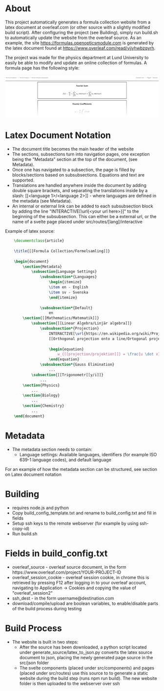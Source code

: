 # About
This project automatically generates a formula collection website from a latex document at overleaf.com (or other source with a slightly modified build script). After configuring the project (see Building), simply run build.sh to automatically update the website from the overleaf source. As an example, the site https://formulas.openopticsmodule.com is generated by the latex document found at https://www.overleaf.com/read/yjjyhwbzqyrh.

The project was made for the physics department at Lund University to easily be able to modify and update an online collection of formulas. A formula page has the following style:

![](formula_collection_screenshot.png)

# Latex Document Notation
- The document title becomes the main header of the website
- The sections, subsections turn into navigation pages, one exception being the "Metadata" section at the top of the document, (see Metadata).
- Once one has navigated to a subsection, the page is filled by blocks/sections based on subsubsections. Equations and text are supported.
- Translations are handled anywhere inside the document by adding double square brackets, and separating the translations inside by a slash: [[\<language 1\>/\<language 2\>]] - where languages are defined in the metadata (see Metadata).
- An internal or external link can be added to each subsubsection block by adding the line "INTERACTIVE[\url{\<your url here\>}]" to the beginning of the subsubsection. This can either be a external url, or the name of a svelte page placed under src/routes/[lang]/interactive

Example of latex source:

```latex
    \documentclass{article}

    \title{[[Formula Collection/Formelsamling]]}

    \begin{document}
        \section{Metadata}
            \subsection{Language Settings}
                \subsubsection*{Languages}
                    \begin{itemize}
                    \item en - English
                    \item sv - Svenska
                    \end{itemize}

                \subsubsection*{Default}
                    en
        \section{[[Mathematics/Matematik]]}
            \subsection{[[Linear Algebra/Linjär algebra]]}
                \subsubsection*{Projection}
                    INTERACTIVE[\url{https://en.wikipedia.org/wiki/Projection}]
                    [[Orthogonal projection onto a line/Ortogonal projektion på linje]]

                    \begin{equation}
                        w_{[[projection/projektion]]} = \frac{u \dot v}{\|v\|^2}v
                    \end{equation}
                \subsubsection*{Gauss Elimination}
                    ...
            \subsection{[[Trigonometr[[y/i]]}
                ...
        \section{Physics}
            ...
        \section{Biology}
            ...
        \section{Chemistry}
            ...
    \end{document}
```
# Metadata

- The metadata section needs to contain:
    - Language settings: Available languages, identifiers (for example ISO 639-1 language codes), and default language

For an example of how the metadata section can be structured, see section on Latex document notation

# Building
- requires node.js and python
- Copy build_config_template.txt and rename to build_config.txt and fill in fields
- Setup ssh keys to the remote webserver (for example by using ssh-copy-id)
- Run build.sh

# Fields in build_config.txt
- overleaf_source - overleaf source document, in the form ht<span>tp</span>s://w<span>ww.</span>overleaf.com/project/YOUR-PROJECT-ID
- overleaf_session_cookie - overleaf session cookie, in chrome this is retrieved by pressing F12 after logging in to your overleaf account, navigating to Application -> Cookies and copying the value of "overleaf_session2"
- ssh_dest - in the form username<span>@</span>destination.com
- download/compile/upload are boolean variables, to enable/disable parts of the build process during testing

# Build Process

- The website is built in two steps:
    - After the source has been downloaded, a python script located under generate_source/latex_to_json.py converts the latex source document to json, placing the newly generated page source in the src/json folder
    - The svelte components (placed under src/components) and pages (placed under src/routes) use this source to to generate a static website during the build step (runs npm run build). The new website folder is then uploaded to the webserver over ssh
